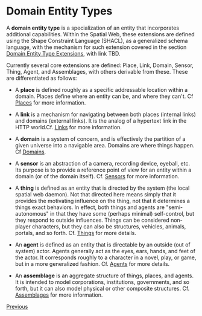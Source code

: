 # Domain Entity Types

A __domain entity type__ is a specialization of an entity that incorporates additional capabilities. Within the Spatial Web, these extensions are defined using the Shape Constraint Language (SHACL), as a generalized schema language, with the mechanism for such extension covered in the section [Domain Entity Type Extensions](domain-entity-types.md), with link TBD.

Currently several core extensions are defined: Place, Link, Domain, Sensor, Thing, Agent, and Assemblages, with others derivable from these. These are differentiated as follows:

* A __place__ is defined roughly as a specific addressable location within a domain. Places define where an entity can be, and where they can't. Cf [Places](places.md) for more information.

* A __link__ is a mechanism for navigating between both places (internal links) and domains (external links). It is the analog of a hypertext link in the HTTP world.Cf. [Links](links.md) for more information.

* A __domain__ is a system of concern, and is effectively the partition of a given universe into a navigable area. Domains are where things happen. Cf [Domains](domains.md).

* A __sensor__ is an abstraction of a camera, recording device, eyeball, etc. Its purpose is to provide a reference point of view for an entity within a domain (or of the domain itself).  Cf. [Sensors](sensors.md) for more information.

* A __thing__ is defined as an entity that is directed by the system (the local spatial web daemon). Not that directed here means simply that it provides the motivating influence on the thing, not that it determines a things exact behaviors. In effect, both things and agents are "semi-autonomous" in that they have some (perhaps minimal) self-control, but they respond to outside influences. Things can be considered non-player characters, but they can also be structures, vehicles, animals, portals, and so forth. Cf. [Things](#things) for more details.

* An __agent__ is defined as an entity that is directable by an outside (out of system) actor. Agents generally act as the eyes, ears, hands, and feet of the actor. It corresponds roughly to a character in a novel, play, or game, but in a more generalized fashion. Cf. [Agents](#agents) for more details.

* An __assemblage__ is an aggregate structure of things, places, and agents. It is intended to model corporations, institutions, governments, and so forth, but it can also model physical or other composite structures.  Cf. [Assemblages](#assemblages) for more information. 

[Previous](entities.md)